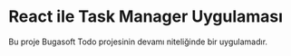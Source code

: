 # React ile Task Manager Uygulaması

Bu proje Bugasoft Todo projesinin devamı niteliğinde bir uygulamadır. 
